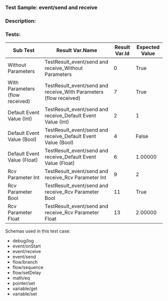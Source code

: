 ### **Test Sample:** event/send and receive
### **Description:** 

### Tests:
| Sub Test | Result Var.Name | Result Var.Id | Expected Value
| ----------- | ----------- | ----------- |----------- |
| Without Parameters | TestResult_event/send and receive_Without Parameters | 0 | True
| With Parameters (flow received) | TestResult_event/send and receive_With Parameters (flow received) | 7 | True
| Default Event Value (Int) | TestResult_event/send and receive_Default Event Value (Int) | 2 | 1
| Default Event Value (Bool) | TestResult_event/send and receive_Default Event Value (Bool) | 4 | False
| Default Event Value (Float) | TestResult_event/send and receive_Default Event Value (Float) | 6 | 1.00000
| Rcv Parameter Int | TestResult_event/send and receive_Rcv Parameter Int | 9 | 2
| Rcv Parameter Bool | TestResult_event/send and receive_Rcv Parameter Bool | 11 | True
| Rcv Parameter Float | TestResult_event/send and receive_Rcv Parameter Float | 13 | 2.00000

Schemas used in this test case:
- debug/log
- event/onStart
- event/receive
- event/send
- flow/branch
- flow/sequence
- flow/setDelay
- math/eq
- pointer/set
- variable/get
- variable/set
